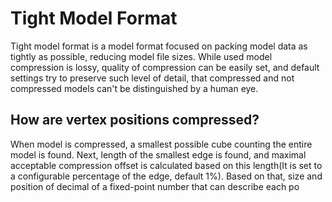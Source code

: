 # Tight Model Format
Tight model format is a model format focused on packing model data as tightly as possible, reducing model file sizes. While used model compression is lossy, quality of compression can be easily set, and default settings try to preserve such level of detail, that compressed and not compressed models can't be distinguished by a human eye.
## How are vertex positions compressed?
When model is compressed, a smallest possible cube counting the entire model is found. Next, length of the smallest edge is found, and maximal acceptable compression offset is calculated based on this length(It is set to a configurable percentage of the edge, default 1%). Based on that, size  and position of decimal of a fixed-point number that can describe each po
